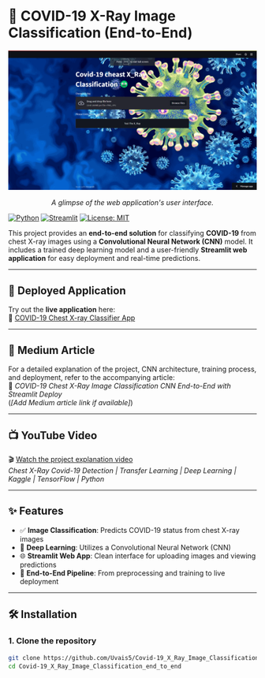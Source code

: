 # 🦠 COVID-19 X-Ray Image Classification (End-to-End)


<div align="center">
  <img src="xray.png" alt="Anime Recommendation System" width="700">
  <p><em>A glimpse of the web application's user interface.</em></p>
</div>


[![Python](https://img.shields.io/badge/Python-3.8%2B-blue.svg)](https://www.python.org/)
[![Streamlit](https://img.shields.io/badge/Streamlit-App-red)](https://streamlit.io/)
[![License: MIT](https://img.shields.io/badge/License-MIT-yellow.svg)](https://opensource.org/licenses/MIT)

This project provides an **end-to-end solution** for classifying **COVID-19** from chest X-ray images using a **Convolutional Neural Network (CNN)** model. It includes a trained deep learning model and a user-friendly **Streamlit web application** for easy deployment and real-time predictions.

---

## 🚀 Deployed Application

Try out the **live application** here:  
🔗 [COVID-19 Chest X-ray Classifier App](https://uvais5-covid-19-x-ray-image-classification-end-to-en-app-ma1soe.streamlitapp.com/)

---

## 📖 Medium Article

For a detailed explanation of the project, CNN architecture, training process, and deployment, refer to the accompanying article:  
📘 *COVID-19 Chest X-Ray Image Classification CNN End-to-End with Streamlit Deploy*  
(*[Add Medium article link if available]*)

---

## 📺 YouTube Video

🎬 [Watch the project explanation video](https://www.youtube.com/watch?v=1965Aa28cyQ)  
*Chest X-Ray Covid-19 Detection | Transfer Learning | Deep Learning | Kaggle | TensorFlow | Python*

---

## ✨ Features

- ✅ **Image Classification**: Predicts COVID-19 status from chest X-ray images  
- 🧠 **Deep Learning**: Utilizes a Convolutional Neural Network (CNN)  
- 🌐 **Streamlit Web App**: Clean interface for uploading images and viewing predictions  
- 🧰 **End-to-End Pipeline**: From preprocessing and training to live deployment

---

## 🛠️ Installation

### 1. Clone the repository

```bash
git clone https://github.com/Uvais5/Covid-19_X_Ray_Image_Classification_end_to_end.git
cd Covid-19_X_Ray_Image_Classification_end_to_end
